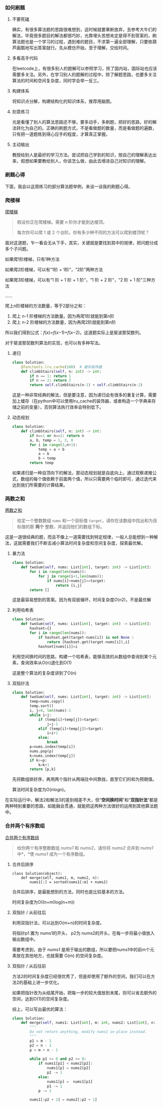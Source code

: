 

### 如何刷题

1. 不要死磕

   确实，有很多算法题的思路很难想到，这时候就要果断放弃，去参考大牛们的解法，毕竟很多题目的解法都很巧妙，光靠埋头苦想肯定是得不到答案的，刷算法题也是一个学习的过程，遇到难的题目，不求第一遍全部理解，只要依葫芦画瓢地写出答案就行。先从模仿开始，至于理解，交给时间。

2. 多看高手代码

   在leetcode上，有很多别人的题解可以参照学习，除了国内站，国际站也应该需要多关注。另外，在学习别人的题解的过程中，除了解题思路，也要多关注算法的时间和空间复杂度，同时学会举一反三。

3. 构建体系

   将知识点分解，构建结构化的知识体系，推荐用脑图。

4. 刻意练习

   光是看懂了别人的算法思路还不够，要多动手，多刷题，把好的思路，好的解法转化为自己的。正确的刷题方式，不是看做题的数量，而是看做题的遍数，只有把一道题练到得心应手的程度，才算真正掌握。

5. 主动输出

   教授给别人是最好的学习方法。尝试把自己学到的知识，按自己的理解表达出来，假想如果要教给别人，你该怎么做，由此去增进自己对知识的理解。

### 刷题心得

下面，我会以这周练习的部分算法题举例，来谈一谈我的刷题心得。

### 爬楼梯

[爬楼梯](https://leetcode-cn.com/problems/climbing-stairs/)

> 假设你正在爬楼梯。需要 *n* 阶你才能到达楼顶。
>
> 每次你可以爬 1 或 2 个台阶。你有多少种不同的方法可以爬到楼顶呢？

面对这道题，乍一看会无从下手，其实，关键就是要找到其中的规律，把问题分成多个子问题。

如果爬1阶楼梯，只有1种方法

如果爬2阶楼梯，可以有“1阶 + 1阶”，“2阶”两种方法

如果爬3阶楼梯，可以有“1 阶 + 1 阶 + 1 阶”，“1 阶 + 2 阶”，“2 阶 + 1 阶”三种方法

……

爬上n阶楼梯的方法数量，等于2部分之和：

1. 爬上 n-1 阶楼梯的方法数量。因为再爬1阶就能到第n阶
2. 爬上 n-2 阶楼梯的方法数量，因为再爬2阶就能到第n阶

所以我们得到公式：*f*(*x*)=*f*(*x*−1)+*f*(*x*−2)。这道题实际上是斐波那契数列。

对于斐波那契数列算法的实现，也可以有多种写法。

1. 递归

   ```python
   class Solution:
       @functools.lru_cache(100)  # 缓存装饰器
       def climbStairs(self, n: int) -> int:
           if n == 1: return 1
           if n == 2: return 2
           return self.climbStairs(n-1) + self.climbStairs(n-2)
   ```

   这是一种非常经典的解法，但是要注意，因为递归会有很多的重复计算，需要加上缓存（在python中可以使用lru_cache的装饰器，或者构造一个字典来存储之前的变量），否则算法执行效率会特别低下。

2. 动态规划

   ```python
   class Solution:
       def climbStairs(self, n: int) -> int:
           if n==1 or n==2: return n
           a, b, temp = 1, 2, 0
           for i in range(3,n+1):
               temp = a + b
               a = b
               b = temp
           return temp
   ```

   如果递归是一种自顶向下的解法，那动态规划就是自底向上。通过观察递推公式，数组的每个值依赖于前面两个值，所以只需要两个临时即可，通过迭代来达到我们所需要的计算结果。



### 两数之和

[两数之和](https://leetcode-cn.com/problems/two-sum/)

> 给定一个整数数组 `nums` 和一个目标值 `target`，请你在该数组中找出和为目标值的那 **两个** 整数，并返回他们的数组下标。

这是一道很经典的题，而且不像上一道需要找到特定规律，一般人总能想到一种解法，这就需要我们不断去减小算法时间复杂度和空间复杂度，探索最优解。

1. 暴力法

   ```python
   class Solution:
       def twoSum(self, nums: List[int], target: int) -> List[int]:
           for i in range(len(nums)):
               for j in range(i+1,len(nums)):
                   if nums[i]+nums[j]==target:
                       return [i,j]
           return []
   ```

   

   这是最容易想到的答案。因为有双层循环，时间复杂度*O*(*n*2)，不是最优解

2. 利用哈希表

   ```python
   class Solution:
       def twoSum(self, nums: List[int], target: int) -> List[int]:
           hashset={}
           for i in range(len(nums)):
               if hashset.get(target-nums[i]) is not None :
                   return [hashset.get(target-nums[i]),i]
               hashset[nums[i]]=i
   ```

   利用空间换时间的思路，构建一个哈希表，能够高效的从数组中查询到某个元素，查询效率从O(n)退化到O(1)

   这是整个算法的复杂度讲到了O(n)

3. 双指针法

   ```python
   class Solution:
       def twoSum(self, nums: List[int], target: int) -> List[int]:
           temp=nums.copy()
           temp.sort()
           i, j=0, len(nums)-1
           while i<j:
               if (temp[i]+temp[j])>target:
                   j=j-1
               elif (temp[i]+temp[j])<target:
                   i=i+1
               else:
                   break
           p=nums.index(temp[i])
           nums.pop(p)
           k=nums.index(temp[j])
           if k>=p:
               k=k+1
           return [p,k]
   ```

   先将数组排好序，再用两个指针从两端往中间靠拢，直至它们的和为预期值。

   算法时间复杂度为O(nlogn)。

在实际运行中，解法2和解法3的差别相差不大，但“**空间换时间**”和“**双指针法**”都是两种特别重要的思路，如能融会贯通，就能把这两种方法很好的运用到其他算法题中。

### 合并两个有序数组

[合并两个有序数组](https://leetcode-cn.com/problems/merge-sorted-array/)

> 给你两个有序整数数组 *nums1* 和 *nums2*，请你将 *nums2* 合并到 *nums1* 中*，*使 *nums1* 成为一个有序数组。

1. 合并后排序

   ```python3
   class Solution(object):
       def merge(self, nums1, m, nums2, n):
           nums1[:] = sorted(nums1[:m] + nums2)
   ```

   合并后排序，是最能想到的方法，同时也是比较基本的方法。

   时间复杂度为O((n+m)log(n+m))

2. 双指针 / 从前往后

   利用双指针法，可以达到O(m+n)的时间复杂度。

   将指针p1 置为 nums1的开头， p2为 nums2的开头，在每一步将最小值放入输出数组中。

   需要考虑到，由于 nums1 是用于输出的数组，所以要把nums1中的前m个元素放在其他地方，也就需要 O(m) 的空间复杂度。

3. 双指针 / 从后往前

   方法2的时间复杂度已经很优秀了，但是却使用了额外的空间，我们可以在方法2的基础上进一步优化。

   如果把指针改为从结尾开始，把每一步的较大值放到末尾，则可以省去额外的空间，达到O(1)的空间复杂度。

   综上，可以写出最优的算法：

   ```python
   class Solution:
       def merge(self, nums1: List[int], m: int, nums2: List[int], n: int) -> None:
           """
           Do not return anything, modify nums1 in-place instead.
           """
           p1 = m - 1
           p2 = n - 1
           p = m + n - 1
           
           while p1 >= 0 and p2 >= 0:
               if nums1[p1] < nums2[p2]:
                   nums1[p] = nums2[p2]
                   p2 -= 1
               else:
                   nums1[p] =  nums1[p1]
                   p1 -= 1
               p -= 1
           
           nums1[:p2 + 1] = nums2[:p2 + 1]
   ```

   

   

   

   

